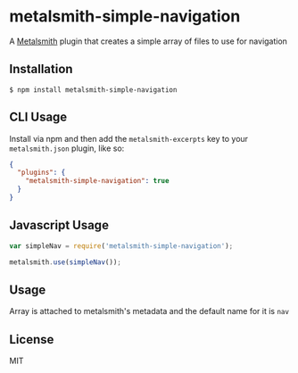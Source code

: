 
# metalsmith-simple-navigation

  A [Metalsmith](http://metalsmith.io) plugin that creates a simple array of files to use for navigation

## Installation

    $ npm install metalsmith-simple-navigation

## CLI Usage

Install via npm and then add the `metalsmith-excerpts` key to your `metalsmith.json` plugin, like so:

```json
{
  "plugins": {
    "metalsmith-simple-navigation": true
  } 
}
```

## Javascript Usage

```js
var simpleNav = require('metalsmith-simple-navigation');

metalsmith.use(simpleNav());
```

## Usage

Array is attached to metalsmith's metadata and the default name for it is `nav`

## License

MIT